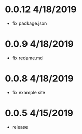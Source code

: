 # 0.0.12 4/18/2019
- fix package.json


# 0.0.9 4/18/2019
- fix redame.md


# 0.0.8 4/18/2019
- fix example site


# 0.0.5 4/15/2019
- release

